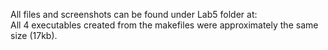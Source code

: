 All files and screenshots can be found under Lab5 folder at: \
All 4 executables created from the makefiles were approximately the same size (17kb).
